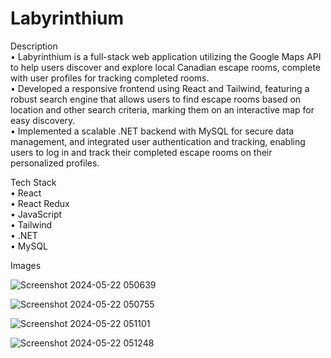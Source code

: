# Labyrinthium
 
 Description  
• Labyrinthium is a full-stack web application utilizing the Google Maps API to help users discover and explore local Canadian escape rooms, complete with user profiles for tracking completed rooms.  
• Developed a responsive frontend using React and Tailwind, featuring a robust search engine that allows users to find escape rooms based on location and other search criteria, marking them on an interactive map for easy discovery.  
• Implemented a scalable .NET backend with MySQL for secure data management, and integrated user authentication and tracking, enabling users to log in and track their completed escape rooms on their personalized profiles.  

 Tech Stack  
 • React  
 • React Redux  
 • JavaScript    
 • Tailwind      
 • .NET    
 • MySQL  

 Images

 ![Screenshot 2024-05-22 050639](https://github.com/vamazzuca/Labyrinthium/assets/35272187/0ac53a86-4122-45f2-8df0-d67ef69dfe9b)

 
![Screenshot 2024-05-22 050755](https://github.com/vamazzuca/Labyrinthium/assets/35272187/75de6892-96ce-49d2-9ba0-ac3fa95681b6)


![Screenshot 2024-05-22 051101](https://github.com/vamazzuca/Labyrinthium/assets/35272187/66a134bc-9081-4949-8e75-f119460ada0a)


![Screenshot 2024-05-22 051248](https://github.com/vamazzuca/Labyrinthium/assets/35272187/d4c25eb7-26dc-45c4-bbee-686832e65291)
